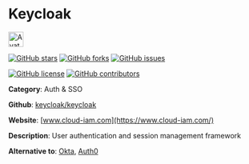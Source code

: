 
# Keycloak 

<a href="https://www.cloud-iam.com/"><img src="https://icons.duckduckgo.com/ip3/www.cloud-iam.com.ico" alt="Avatar" width="30" height="30" /></a>

[![GitHub stars](https://img.shields.io/github/stars/keycloak/keycloak.svg?style=social&label=Star&maxAge=2592000)](https://GitHub.com/keycloak/keycloak/stargazers/) [![GitHub forks](https://img.shields.io/github/forks/keycloak/keycloak.svg?style=social&label=Fork&maxAge=2592000)](https://GitHub.com/keycloak/keycloak/network/) [![GitHub issues](https://img.shields.io/github/issues/keycloak/keycloak.svg)](https://GitHub.com/Nkeycloak/keycloak/issues/)

[![GitHub license](https://img.shields.io/github/license/keycloak/keycloak.svg)](https://github.com/keycloak/keycloak/blob/master/LICENSE) [![GitHub contributors](https://img.shields.io/github/contributors/keycloak/keycloak.svg)](https://GitHub.com/keycloak/keycloak/graphs/contributors/) 

**Category**: Auth & SSO

**Github**: [keycloak/keycloak](https://github.com/keycloak/keycloak)

**Website**: [www.cloud-iam.com](https://www.cloud-iam.com/)

**Description**:
User authentication and session management framework

**Alternative to**: [Okta](https://okta.com/), [Auth0](https://auth0.com/)

